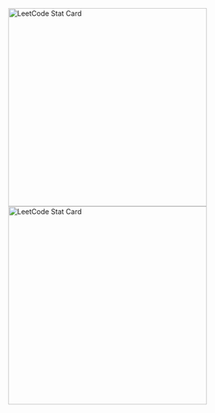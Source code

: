 
<a href="https://github.com/KnlnKS/leetcode-stats">
  <img alt="LeetCode Stat Card" src="https://pagespeed-insights.herokuapp.com/?url=https://ankurparihar.github.io" width="400"/>
  <img alt="LeetCode Stat Card" src="https://pagespeed-insights.herokuapp.com/?url=https://ankurparihar.github.io" width="400"/>
</a>
